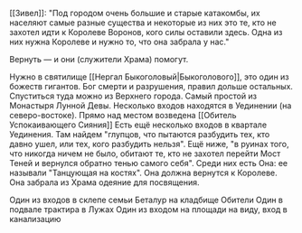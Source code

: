 [[Зивел]]:
"Под городом очень большие и старые катакомбы, их населяют самые разные существа и некоторые из них это те, кто не захотел идти к Королеве Воронов, кого силы оставили здесь. Одна из них нужна Королеве и нужно то, что она забрала у нас."

Вернуть — и они (служители Храма) помогут.

Нужно в святилище [[Нергал Быкоголовый|Быкоголового]], это один из божеств гигантов. Бог смерти и разрушения, правил дольше остальных. Спуститься туда можно из Верхнего города. Самый простой из Монастыря Лунной Девы.
Несколько входов находятся в Уединении (на северо-востоке). Прямо над местом возведена [[Обитель Успокаивающего Сияния]] 
Есть ещё несколько входов в квартале Уединения.
Там найдем "глупцов, что пытаются разбудить тех, кто давно ушел, или тех, кого разбудить нельзя". Ещё ниже, "в руинах того, что никогда ничем не было, обитают те, кто не захотел перейти Мост Теней и вернулся обратно тенью самого себя". Среди них есть Она: ее называли "Танцующая на костях". Она должна вернутся к Королеве. Она забрала из Храма одеяние для посвящения.

Один из входов в склепе семьи Беталур на кладбище Обители
Один в подвале трактира в Лужах
Один из входом на площади на виду, вход в канализацию



